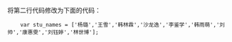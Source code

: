 将第二行代码修改为下面的代码：

        var stu_names = ['杨璐','王雪','韩林霖','沙龙逸','李鉴学','韩雨萌','刘帅','康惠雯','刘钰婷','林世博'];